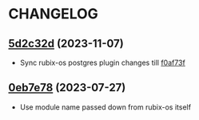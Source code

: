 # CHANGELOG

## [5d2c32d](https://github.com/NubeIO/module-core-modbus/pull/3/commits/5d2c32dc1646200bb51a4932b00eb3b042431b3d) (2023-11-07)
- Sync rubix-os postgres plugin changes till [f0af73f](https://github.com/NubeIO/rubix-os/tree/f0af73ff82c00c0ab85ab1686544bd90492d6a63)

## [0eb7e78](https://github.com/NubeIO/module-core-modbus/commit/0eb7e786264954be2e7143592b86c44cd70050f6) (2023-07-27)
- Use module name passed down from rubix-os itself

